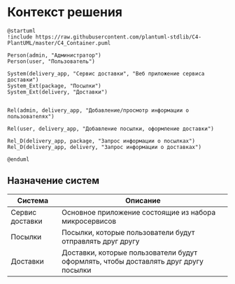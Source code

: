 # Контекст решения
<!-- Окружение системы (роли, участники, внешние системы) и связи системы с ним. Диаграмма контекста C4 и текстовое описание. 
-->
```plantuml
@startuml
!include https://raw.githubusercontent.com/plantuml-stdlib/C4-PlantUML/master/C4_Container.puml

Person(admin, "Администратор")
Person(user, "Пользователь")

System(delivery_app, "Сервис доставки", "Веб приложение сервиса доставки")
System_Ext(package, "Посылки")
System_Ext(delivery, "Доставки")


Rel(admin, delivery_app, "Добавление/просмотр информации о пользователях")

Rel(user, delivery_app, "Добавление посылки, оформление доставки")

Rel_D(delivery_app, package, "Запрос информации о посылках")
Rel_D(delivery_app, delivery, "Запрос информации о доставках")

@enduml
```
## Назначение систем
|Система| Описание|
|-------|---------|
| Сервис доставки| Основное приложение состоящие из набора микросервисов |
|Посылки| Посылки, которые пользователи будут отправлять друг другу|
|Доставки| Доставки, которые пользователи будут оформлять, чтобы доставлять друг другу посылки|

